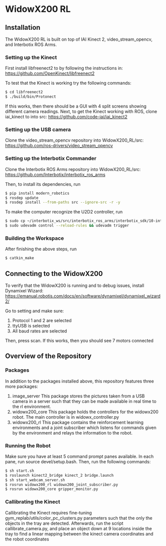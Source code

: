 # WidowX200 RL

## Installation
The WidowX200 RL is built on top of IAI Kinect 2, video_stream_opencv, and Interbotix ROS Arms.

### Setting up the Kinect
First install libfreenect2 to by following the instructions in:
https://github.com/OpenKinect/libfreenect2

To test that the Kinect is working try the following commands:
```bash
$ cd libfreenect2
$ ./build/bin/Protonect
```
If this works, then there should be a GUI with 4 split screens showing different camera readings.
Next, to get the Kinect working with ROS, clone iai_kinect to into src:
https://github.com/code-iai/iai_kinect2

### Setting up the USB camera
Clone the video_stream_opencv repository into WidowX200_RL/src:
https://github.com/ros-drivers/video_stream_opencv

### Setting up the Interbotix Commander
Clone the Interbotix ROS Arms repository into WidowX200_RL/src:
https://github.com/Interbotix/interbotix_ros_arms

Then, to install its dependencies, run
```bash
$ pip install modern_robotics
$ rosdep update
$ rosdep install --from-paths src --ignore-src -r -y
```

To make the computer recognize the U2D2 controller, run
```bash
$ sudo cp ~/interbotix_ws/src/interbotix_ros_arms/interbotix_sdk/10-interbotix-udev.rules /etc/udev/rules.d
$ sudo udevadm control --reload-rules && udevadm trigger
```

### Building the Workspace
After finishing the above steps, run
```bash
$ catkin_make
```

## Connecting to the WidowX200
To verify that the WidowX200 is running and to debug issues, install Dynamixel Wizard:
https://emanual.robotis.com/docs/en/software/dynamixel/dynamixel_wizard2/

Go to setting and make sure:
1. Protocol 1 and 2 are selected
2. ttyUSB is selected
3. All baud rates are selected

Then, press scan. If this works, then you should see 7 motors connected

## Overview of the Repository
### Packages
In addition to the packages installed above, this repository features three more packages:
1. image_server
This package stores the pictures taken from a USB camera in a server such that they can be made available in real time to the rl environment.
2. widowx200_core
This package holds the controllers for the widowx200 robot. The main controller is in widowx_controller.py
3. widowx200_rl
This package contains the reinforcement learning environments and a joint subscriber which listens for commands given by the environment and relays the information to the robot.


### Running the Robot
Make sure you have at least 5 command prompt panes available. In each pane, run source devel/setup.bash.
Then, run the following commands:
```bash
$ sh start.sh
$ roslaunch kinect2_bridge kinect_2 bridge.launch
$ sh start_webcam_server.sh
$ rosrun widowx200_rl widowx200_joint_subscriber.py
$ rosrun widowx200_core gripper_monitor.py
```

### Callibrating the Kinect
Callibrating the Kinect requires fine-tuning gym_replab/utils/color_pc_clusters.py parameters such that the only the objects in the tray are detected. Afterwards, run the script callibrate_camera.py, and place an object down at 9 locations inside the tray to find a linear mapping between the kinect camera coordinates and the robot coordinates
